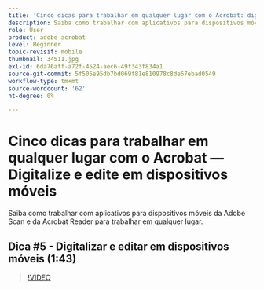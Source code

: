 ```yaml
---
title: 'Cinco dicas para trabalhar em qualquer lugar com o Acrobat: digitalizar e editar em dispositivos móveis'
description: Saiba como trabalhar com aplicativos para dispositivos móveis da Adobe Scan e da Acrobat Reader para trabalhar em qualquer lugar
role: User
product: adobe acrobat
level: Beginner
topic-revisit: mobile
thumbnail: 34511.jpg
exl-id: 6da76aff-a72f-4524-aec6-49f343f834a1
source-git-commit: 5f505e95db7bd069f81e810978c8de67ebad0549
workflow-type: tm+mt
source-wordcount: '62'
ht-degree: 0%

---
```


# Cinco dicas para trabalhar em qualquer lugar com o Acrobat — Digitalize e edite em dispositivos móveis

Saiba como trabalhar com aplicativos para dispositivos móveis da Adobe Scan e da Acrobat Reader para trabalhar em qualquer lugar.

## Dica #5 - Digitalizar e editar em dispositivos móveis (1:43)

>[!VIDEO](https://video.tv.adobe.com/v/34511?hidetitle=true)
